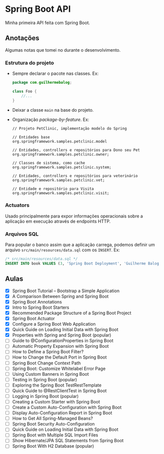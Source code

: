 # Spring Boot API

Minha primeira API feita com Spring Boot.

## Anotações

Algumas notas que tomei no durante o desenvolvimento.

### Estrutura do projeto

- Sempre declarar o pacote nas classes. Ex:
    
    ```java
    package com.guilhermebalog;
  
    class Foo {
        //...  
    }   
    ```
  
- Deixar a classe `main` na base do projeto.
- Organização *package-by-feature*. Ex:

    ```text
    // Projeto PetClinic, implementação modelo do Spring
  
    // Entidades base
    org.springframework.samples.petclinic.model
  
    // Entidades, controllers e repositórios para Dono seu Pet
    org.springframework.samples.petclinic.owner;
  
    // Classes de sistema, como cache
    org.springframework.samples.petclinic.system;
  
    // Entidades, controllers e repositórios para veterinário 
    org.springframework.samples.petclinic.vet;
  
    // Entidade e repositório para Visita 
    org.springframework.samples.petclinic.visit;
    ```
  
### Actuators 

Usado principalmente para expor informações operacionais sobre a aplicação em execução através de endpoints HTTP.


### Arquivos SQL

Para popular o banco assim que a aplicação carrega, podemos definir um arquivo `src/main/resources/data.sql` com os `INSERT`. Ex:

```sql
/* src/main/resources/data.sql */
INSERT INTO book VALUES (3, 'Spring Boot Deployment', 'Guilherme Balog');
```

## Aulas

- [x] Spring Boot Tutorial – Bootstrap a Simple Application
- [x] A Comparison Between Spring and Spring Boot
- [x] Spring Boot Annotations
- [x] Intro to Spring Boot Starters
- [x] Recommended Package Structure of a Spring Boot Project
- [x] Spring Boot Actuator
- [x] Configure a Spring Boot Web Application
- [x] Quick Guide on Loading Initial Data with Spring Boot
- [x] Properties with Spring and Spring Boot (popular)
- [ ] Guide to @ConfigurationProperties in Spring Boot
- [ ] Automatic Property Expansion with Spring Boot
- [ ] How to Define a Spring Boot Filter?
- [ ] How to Change the Default Port in Spring Boot
- [ ] Spring Boot Change Context Path
- [ ] Spring Boot: Customize Whitelabel Error Page
- [ ] Using Custom Banners in Spring Boot
- [ ] Testing in Spring Boot (popular)
- [ ] Exploring the Spring Boot TestRestTemplate
- [ ] Quick Guide to @RestClientTest in Spring Boot
- [ ] Logging in Spring Boot (popular)
- [ ] Creating a Custom Starter with Spring Boot
- [ ] Create a Custom Auto-Configuration with Spring Boot
- [ ] Display Auto-Configuration Report in Spring Boot
- [ ] How to Get All Spring-Managed Beans?
- [ ] Spring Boot Security Auto-Configuration
- [ ] Quick Guide on Loading Initial Data with Spring Boot
- [ ] Spring Boot with Multiple SQL Import Files
- [ ] Show Hibernate/JPA SQL Statements from Spring Boot
- [ ] Spring Boot With H2 Database (popular)
